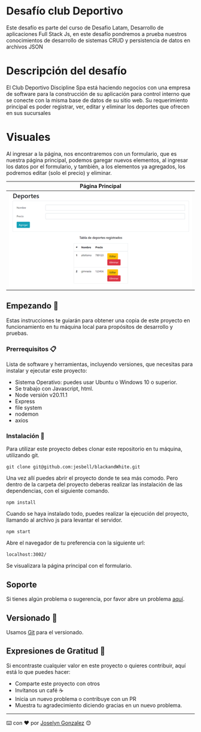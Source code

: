 # Desafío club Deportivo
Este desafío es parte del curso de Desafio Latam, Desarrollo de aplicaciones Full Stack Js, en este desafío pondremos a prueba nuestros conocimientos de desarrollo de sistemas CRUD y persistencia de datos en archivos JSON


# Descripción del desafío
El Club Deportivo Discipline Spa está haciendo negocios con una empresa de software para
la construcción de su aplicación para control interno que se conecte con la misma base de
datos de su sitio web. Su requerimiento principal es poder registrar, ver, editar y eliminar los
deportes que ofrecen en sus sucursales

# Visuales


Al ingresar a la página, nos encontraremos con un formulario, que es nuestra página principal, podemos garegar nuevos elementos, al ingresar los datos por el formulario, y también, a los elementos ya agregados, los podremos editar (solo el precio) y eliminar.


| Página Principal |  
| --- | 
| ![ruta_principal](/assets/inicio.png)|  

## Empezando 🚀

Estas instrucciones te guiarán para obtener una copia de este proyecto en funcionamiento en tu máquina local para propósitos de desarrollo y pruebas.

### Prerrequisitos 📋

Lista de software y herramientas, incluyendo versiones, que necesitas para instalar y ejecutar este proyecto:

- Sistema Operativo: puedes usar Ubuntu o Windows 10 o superior.
- Se trabajo con Javascript, html.
- Node versión v20.11.1
- Express
- file system
- nodemon
- axios

### Instalación 🔧

Para utilizar este proyecto debes clonar este repositorio en tu máquina, utilizando git.

```
git clone git@github.com:jesbell/blackandWhite.git
```

Una vez allí puedes abrir el proyecto donde te sea más comodo. Pero dentro de la carpeta del proyecto deberas realizar las instalación de las dependencias, con el siguiente comando.
```
npm install
```

Cuando se haya instalado todo, puedes realizar la ejecución del proyecto, llamando al archivo js para levantar el servidor.
```
npm start
```

Abre el navegador de tu preferencia con la siguiente url:
```
localhost:3002/
```

Se visualizara la página principal con el formulario.

## Soporte

Si tienes algún problema o sugerencia, por favor abre un problema [aquí](https://github.com/jesbell/blackandWhite/issues).

## Versionado  📌

Usamos [Git](https://git-scm.com) para el versionado.

## Expresiones de Gratitud 🎁

Si encontraste cualquier valor en este proyecto o quieres contribuir, aquí está lo que puedes hacer:

- Comparte este proyecto con otros
- Invítanos un café ☕
- Inicia un nuevo problema o contribuye con un PR
- Muestra tu agradecimiento diciendo gracias en un nuevo problema.

---

⌨️ con ❤️ por [Joselyn Gonzalez](https://github.com/jesbell) 😊
